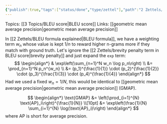 ```yaml
---
{"publish":true,"tags":["status/done","type/zettel"],"path":"2 Zettels/relation of BLEU score with GMAP.md","permalink":"/2-zettels/relation-of-bleu-score-with-gmap/","PassFrontmatter":true}
---
```



Topics: [[3 Topics/BLEU score\|BLEU score]]
Links: [[geometric mean average precision\|geometric mean average precision]]

In [[2 Zettels/BLEU formula explained\|BLEU formula]], we have a weighting term $w_n$ whose value is kept $1/n$ to reward higher n-grams more if they match with ground truth. Let's ignore the [[2 Zettels/brevity penalty term in BLEU score\|brevity penalty]] and just expand the `exp` term:
$$
\begin{align*}
& \exp\left(\sum_{n=1}^N w_n \log p_n\right) \\
&= \prod_{n=1}^N p_n^{w_n} \\
&= (p_1)^{\frac{1}{1}} \cdot (p_2)^{\frac{1}{2}} \cdot (p_3)^{\frac{1}{3}} \cdot (p_4)^{\frac{1}{4}}
\end{align*}
$$
Had we used a fixed $w_n=1/N$, this would be identical to [[geometric mean average precision\|geometric mean average precision]] (GMAP).

$$
\begin{align*}
\text{GMAP} &= \left(\prod_{i=1}^{N} \text{AP}_i\right)^{\frac{1}{N}} \\[10pt]
&= \exp\left(\frac{1}{N} \sum_{i=1}^{N} \log(\text{AP}_i)\right)
\end{align*}
$$
where AP is short for average precision.